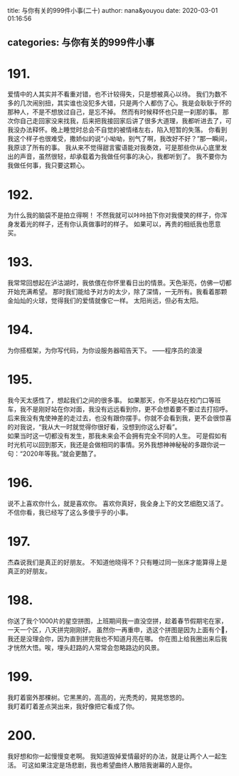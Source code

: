 title: 与你有关的999件小事(二十)
author: nana&youyou
date: 2020-03-01 01:16:56

categories: 与你有关的999件小事
---

# 191.

爱情中的人其实并不看重对错，也不计较得失，只是想被真心以待。
我们为数不多的几次闹别扭，其实谁也没犯多大错，只是两个人都伤了心。我是会耿耿于怀的那种人，不是不想放过自己，是忘不掉。
然而有时候释怀也只是一刹那的事。
那次你自己走回家没来找我，后来把我接回家后讲了很多大道理，我都听进去了，可我没办法释怀。晚上睡觉时总会不自觉的被情绪左右，陷入短暂的失落。
你看到我这个样子也很难受，撒娇似的说“小呦呦，别气了啊，我改好不好？”那一瞬间，我原谅了所有的事。
我从来不觉得甜言蜜语能对我奏效，可是那些你从心底里发出的声音，虽然很轻，却承载着为我做任何事的决心，我都听到了。
我不要你为我做任何事，我只要这颗心。<!-- more -->

# 192.

为什么我的脑袋不是拍立得啊！
不然我就可以咔咔拍下你对我傻笑的样子，你浑身发着光的样子，还有你认真做事时的样子。
如果可以，再贵的相纸我也愿意买。

# 193.

我常常回想起在泸沽湖时，我依偎在你怀里看日出的情景。天色渐亮，仿佛一切都开始充满希望。
那时我们能给予对方的太少，除了深情，一无所有。我看着那颗金灿灿的火球，觉得我们的爱情就像它一样。
太阳尚远，但必有太阳。

# 194.

为你搭框架，为你写代码，为你设服务器昭告天下。
——程序员的浪漫

# 195.

我今天太感性了，想起我们之间的很多事。
如果那天，你不是站在校门口等班车，我不是刚好站在你对面，我没有远远看到你，更不会想着要不要过去打招呼。<br>后来我没有鬼使神差的走过去，也没有跟你摆手。你就不会看到我，更不会很惊喜的对我说，“我从大一时就觉得你很好看，没想到你这么好看”。<br>如果当时这一切都没有发生，那我未来会不会拥有完全不同的人生。
可是假如有时光机可以回到那天，我还是会做相同的事情。另外我想神神秘秘的多跟你说一句：“2020年等我。”就会更酷了。

# 196.

说不上喜欢你什么，就是喜欢你。
喜欢你真好，我全身上下的文艺细胞又活了。
不信你看，我已经写了这么多傻乎乎的小事。

# 197.

杰森说我们是真正的好朋友。
不知道他晓得不？只有睡过同一张床才能算得上是真正的好朋友。

# 198.

你送了我个1000片的星空拼图，上班期间我一直没空拼，趁着春节假期宅在家，一天一个区，八天拼完刚刚好。
虽然你一再重申，选这个拼图是因为上面有个🌙，我还是没理会你，因为直到拼完我也不知道月亮在哪。
你在图上给我圈出来后我才恍然大悟。唉，埋头赶路的人常常会忽略路边的风景。

# 199.

我盯着窗外那棵树。它黑黑的，高高的，光秃秃的，晃晃悠悠的。<br>我盯着盯着差点哭出来，我好像把它看成了你。

# 200.

我好想和你一起慢慢变老啊。
我知道毁掉爱情最好的办法，就是让两个人一起生活。
可这如果注定是场悲剧，我也希望曲终人散陪我谢幕的人是你。